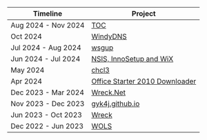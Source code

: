 | **Timeline**        | **Project**                                                       |
| ------------------- | ----------------------------------------------------------------- |
| Aug 2024 - Nov 2024 | [TOC](https://github.com/gyk4j/toc)                               |
| Oct 2024            | [WindyDNS](https://github.com/gyk4j/windydns)                     |
| Jul 2024 - Aug 2024 | [wsgup](https://github.com/gyk4j/wsgup)                           |
| Jun 2024 - Jul 2024 | [NSIS, InnoSetup and WiX](https://github.com/gyk4j/installer)     |
| May 2024            | [chcl3](https://github.com/gyk4j/chcl3)                           |
| Apr 2024            | [Office Starter 2010 Downloader](https://github.com/gyk4j/o2010s) |
| Dec 2023 - Mar 2024 | [Wreck.Net](https://github.com/gyk4j/wreck-net)                   |
| Nov 2023 - Dec 2023 | [gyk4j.github.io](https://gyk4j.github.io)                        |
| Jun 2023 - Oct 2023 | [Wreck](https://github.com/gyk4j/wreck)                           |
| Dec 2022 - Jun 2023 | [WOLS](https://github.com/gyk4j/wols)                             |

<!--
### Hi there 👋
**gyk4j/gyk4j** is a ✨ _special_ ✨ repository because its `README.md` (this file) appears on your GitHub profile.

Here are some ideas to get you started:

- 🔭 I’m currently working on ...
- 🌱 I’m currently learning ...
- 👯 I’m looking to collaborate on ...
- 🤔 I’m looking for help with ...
- 💬 Ask me about ...
- 📫 How to reach me: ...
- 😄 Pronouns: ...
- ⚡ Fun fact: ...
-->
